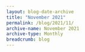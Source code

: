 ```yaml
---
layout: blog-date-archive
title: "November 2021"
permalink: /blog/2021/11/
archive-name: November 2021
archive-type: Monthly
breadcrumb: blog
---
```

